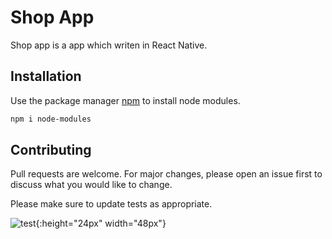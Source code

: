 # Shop App

Shop app is a app which writen in React Native.

## Installation

Use the package manager [npm](https://www.npmjs.com/package/node-modules) to install node modules.

```bash
npm i node-modules
```

## Contributing
Pull requests are welcome. For major changes, please open an issue first to discuss what you would like to change.

Please make sure to update tests as appropriate.




![test](https://github.com/favicon.ico){:height="24px" width="48px"}
